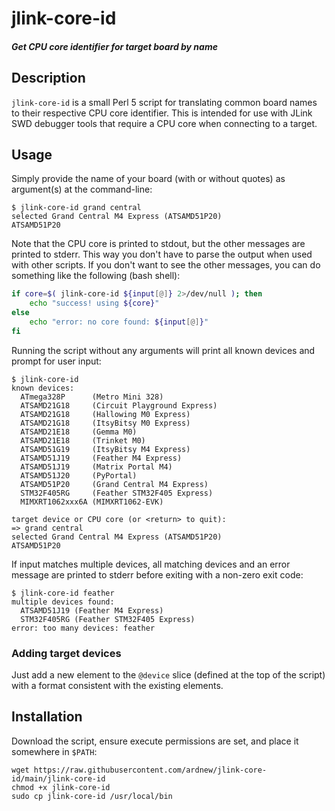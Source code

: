 # jlink-core-id
##### Get CPU core identifier for target board by name

## Description

`jlink-core-id` is a small Perl 5 script for translating common board names to their respective CPU core identifier. This is intended for use with JLink SWD debugger tools that require a CPU core when connecting to a target.

## Usage

Simply provide the name of your board (with or without quotes) as argument(s) at the command-line:

```
$ jlink-core-id grand central
selected Grand Central M4 Express (ATSAMD51P20)
ATSAMD51P20
```

Note that the CPU core is printed to stdout, but the other messages are printed to stderr. This way you don't have to parse the output when used with other scripts. If you don't want to see the other messages, you can do something like the following (bash shell):

```sh
if core=$( jlink-core-id ${input[@]} 2>/dev/null ); then
	echo "success! using ${core}"
else
	echo "error: no core found: ${input[@]}"
fi
```

Running the script without any arguments will print all known devices and prompt for user input:

```
$ jlink-core-id
known devices:
  ATmega328P      (Metro Mini 328)
  ATSAMD21G18     (Circuit Playground Express)
  ATSAMD21G18     (Hallowing M0 Express)
  ATSAMD21G18     (ItsyBitsy M0 Express)
  ATSAMD21E18     (Gemma M0)
  ATSAMD21E18     (Trinket M0)
  ATSAMD51G19     (ItsyBitsy M4 Express)
  ATSAMD51J19     (Feather M4 Express)
  ATSAMD51J19     (Matrix Portal M4)
  ATSAMD51J20     (PyPortal)
  ATSAMD51P20     (Grand Central M4 Express)
  STM32F405RG     (Feather STM32F405 Express)
  MIMXRT1062xxx6A (MIMXRT1062-EVK)

target device or CPU core (or <return> to quit):
=> grand central
selected Grand Central M4 Express (ATSAMD51P20)
ATSAMD51P20
```

If input matches multiple devices, all matching devices and an error message are printed to stderr before exiting with a non-zero exit code:

```
$ jlink-core-id feather
multiple devices found:
  ATSAMD51J19 (Feather M4 Express)
  STM32F405RG (Feather STM32F405 Express)
error: too many devices: feather
```

### Adding target devices

Just add a new element to the `@device` slice (defined at the top of the script) with a format consistent with the existing elements.

## Installation

Download the script, ensure execute permissions are set, and place it somewhere in `$PATH`:

```
wget https://raw.githubusercontent.com/ardnew/jlink-core-id/main/jlink-core-id
chmod +x jlink-core-id
sudo cp jlink-core-id /usr/local/bin
```

